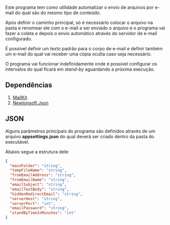 Este programa tem como utilidade automatizar o envio de arquivos por e-mail do qual são do mesmo tipo de conteúdo.

Após definir o caminho principal, só é necessário colocar o arquivo na pasta e renomear ele com o e-mail a ser enviado o arquivo e o programa vai fazer a coleta e depois o envio automático através do servidor de e-mail configurado.

É possível definir um texto padrão para o corpo de e-mail e definir também um e-mail do qual vai receber uma cópia oculta caso seja necessário.

O programa vai funcionar indefinidamente onde é possível configurar os intervalos do qual ficará em <i>stand-by</i> aguardando a próxima execução.

## Dependências

1. [MailKit](https://github.com/jstedfast/MailKit)
2. [Newtonsoft.Json](https://www.nuget.org/packages/Newtonsoft.Json/)

## JSON

Alguns parâmetros principais do programa são definidos através de um arquivo <b>appsettings.json</b> do qual deverá ser criado dentro da pasta do executável.

Abaixo segue a estrutura dele:

```json
{
  "mainFolder": "string",  
  "tempFileName": "string",
  "fromEmailAddress": "string",
  "fromEmailName": "string",
  "emailSubject": "string",
  "emailTextBody": "string",  
  "hiddenRedirectEmail": "string",  
  "serverHost": "string",
  "serverPort": "int",
  "emailPassword": "string",
  "standByTimeInMinutes": "int"
}
```
